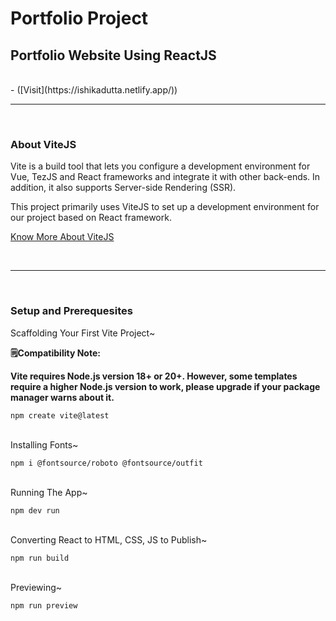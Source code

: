 # Portfolio Project
## Portfolio Website Using ReactJS

<br>
- ([Visit](https://ishikadutta.netlify.app/))
<hr>
<br>

### About ViteJS
Vite is a build tool that lets you configure a development environment for Vue, TezJS and React frameworks and integrate it with other back-ends. In addition, it also supports Server-side Rendering (SSR).

This project primarily uses ViteJS to set up a development environment for our project based on React framework.

[Know More About ViteJS](https://vitejs.dev/)

<br>
<hr>
<br>

### Setup and Prerequesites

Scaffolding Your First Vite Project~

<b>
  
🗒️Compatibility Note:

Vite requires Node.js version 18+ or 20+. However, some templates require a higher Node.js version to work, please upgrade if your package manager warns about it.

</b>

```
npm create vite@latest
```
<br>
Installing Fonts~

```
npm i @fontsource/roboto @fontsource/outfit
```
<br>
Running The App~

```
npm dev run
```
<br>
Converting React to HTML, CSS, JS to Publish~

```
npm run build
```
<br>
Previewing~

```
npm run preview
```
<br>
